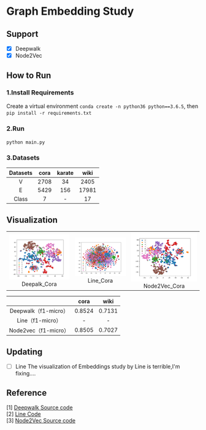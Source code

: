 # Graph Embedding Study
## Support
- [x] Deepwalk
- [x] Node2Vec
## How to Run
### 1.Install Requirements
Create a virtual environment `conda create -n python36 python==3.6.5`, then `pip install -r requirements.txt`
### 2.Run
`python main.py`

### 3.Datasets
| Datasets | cora | karate | wiki  |
| :------: | :--: | :----: | :---: |
|    V     | 2708 |   34   | 2405  |
|    E     | 5429 |  156   | 17981 |
|  Class   |  7   |   -    |  17   |

## Visualization
<table>
    <tr>
        <td ><center><img src="https://github.com/Deeachain/GraphEmbeddings/blob/master/output/visualization/deepwalk_cora_edges.png"><div align = "center">Deepalk_Cora</div></td>
        <td ><center><img src="https://github.com/Deeachain/GraphEmbeddings/blob/master/output/visualization/line_cora_edges.png"><div align = "center">Line_Cora</div></center></td>
        <td ><center><img src="https://github.com/Deeachain/GraphEmbeddings/blob/master/output/visualization/node2vec_cora_edges.png"><div align="center">Node2Vec_Cora</div></center></td>
    </tr>
</table>

|                      |  cora  |  wiki  |
| :------------------: | :----: | :----: |
| Deepwalk（f1-micro） | 0.8524 | 0.7131 |
|   Line（f1-micro）   |   -    |   -    |
| Node2vec（f1-micro） | 0.8505 | 0.7027 |



## Updating
- [ ] Line
The visualization of Embeddings study by Line is terrible,I'm fixing....
## Reference
[1] [Deepwalk Source code](https://github.com/phanein/deepwalk)  
[2] [Line Code]()  
[3] [Node2Vec Source code](https://github.com/aditya-grover/node2vec)  